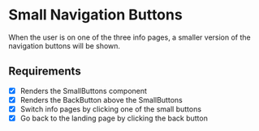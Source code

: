 # Small Navigation Buttons

When the user is on one of the three info pages, a smaller version of the navigation buttons will be shown.

## Requirements

* [X] Renders the SmallButtons component 
* [X] Renders the BackButton above the SmallButtons
* [X] Switch info pages by clicking one of the small buttons
* [X] Go back to the landing page by clicking the back button
